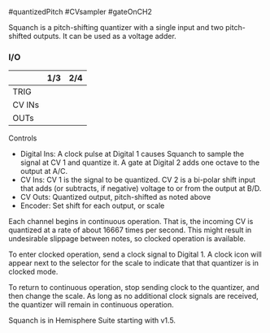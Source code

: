 #quantizedPitch #CVsampler #gateOnCH2

Squanch is a pitch-shifting quantizer with a single input and two pitch-shifted outputs. It can be used as a voltage adder.

### I/O

|        | 1/3 | 2/4 |
| ------ | :-: | :-: |
| TRIG   |     |     |
| CV INs |     |     |
| OUTs   |     |     |


Controls
* Digital Ins: A clock pulse at Digital 1 causes Squanch to sample the signal at CV 1 and quantize it. A gate at Digital 2 adds one octave to the output at A/C.
* CV Ins: CV 1 is the signal to be quantized. CV 2 is a bi-polar shift input that adds (or subtracts, if negative) voltage to or from the output at B/D.
* CV Outs: Quantized output, pitch-shifted as noted above
* Encoder: Set shift for each output, or scale

Each channel begins in continuous operation. That is, the incoming CV is quantized at a rate of about 16667 times per second. This might result in undesirable slippage between notes, so clocked operation is available.

To enter clocked operation, send a clock signal to Digital 1. A clock icon will appear next to the selector for the scale to indicate that that quantizer is in clocked mode.

To return to continuous operation, stop sending clock to the quantizer, and then change the scale. As long as no additional clock signals are received, the quantizer will remain in continuous operation.

Squanch is in Hemisphere Suite starting with v1.5.